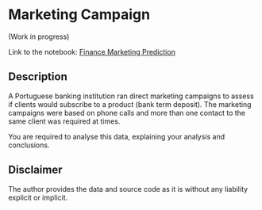 # Marketing Campaign 
(Work in progress)

Link to the notebook: [Finance Marketing Prediction](https://github.com/germa89/Finance-Marketing-Prediction-ML/blob/master/Finance%20Job%20Assessment-Notebook.ipynb)

## Description
A Portuguese banking institution ran direct marketing campaigns to assess if clients would subscribe to a product (bank term deposit). The marketing campaigns were based on phone calls and more than one contact to the same client was required at times. 

You are required to analyse this data, explaining your analysis and conclusions.

## Disclaimer
The author provides the data and source code as it is without any liability explicit or implicit. 

